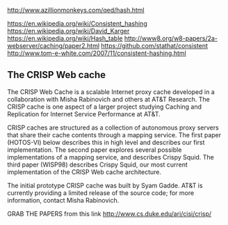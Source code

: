 
<!--
-->

http://www.azillionmonkeys.com/qed/hash.html

https://en.wikipedia.org/wiki/Consistent_hashing
https://en.wikipedia.org/wiki/David_Karger
https://en.wikipedia.org/wiki/Hash_table
http://www8.org/w8-papers/2a-webserver/caching/paper2.html
https://github.com/stathat/consistent
http://www.tom-e-white.com/2007/11/consistent-hashing.html

The CRISP Web cache
-------------------

The CRISP Web Cache is a scalable Internet proxy cache developed in a collaboration with Misha Rabinovich and others at AT&T Research. The CRISP cache is one aspect of a larger project studying Caching and Replication for Internet Service Performance at AT&T.

CRISP caches are structured as a collection of autonomous proxy servers that share their cache contents through a mapping service. The first paper (HOTOS-VI) below describes this in high level and describes our first implementation. The second paper explores several possible implementations of a mapping service, and describes Crispy Squid. The third paper (WISP98) describes Crispy Squid, our most current implementation of the CRISP Web cache architecture.

The initial prototype CRISP cache was built by Syam Gadde. AT&T is currently providing a limited release of the source code; for more information, contact Misha Rabinovich.


GRAB THE PAPERS from this link
http://www.cs.duke.edu/ari/cisi/crisp/

<!-- vim: set autoindent expandtab sw=4 syntax=markdown: -->
